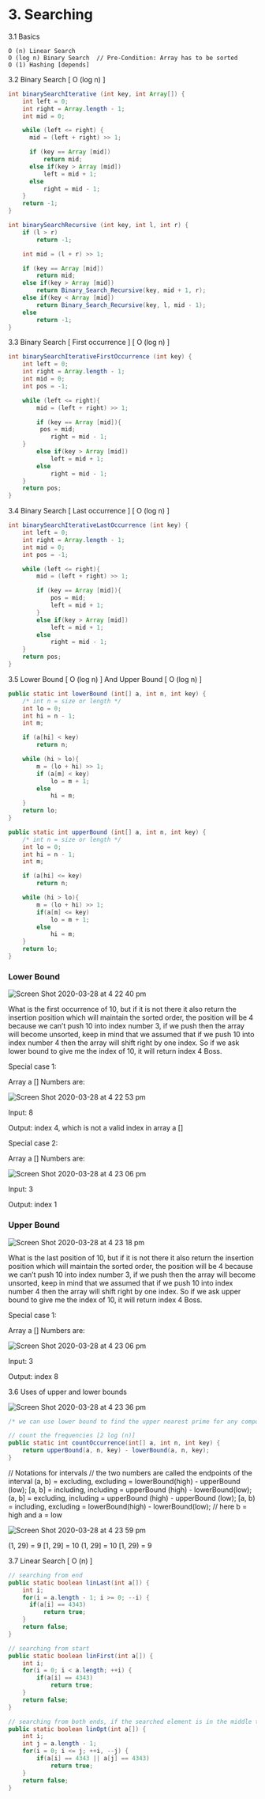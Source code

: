 # 3. Searching
3.1 Basics

```
O (n) Linear Search
O (log n) Binary Search  // Pre-Condition: Array has to be sorted
O (1) Hashing [depends]
```

3.2 Binary Search [ O (log n) ]

```java
int binarySearchIterative (int key, int Array[]) {
	int left = 0;
	int right = Array.length - 1;
	int mid = 0;

	while (left <= right) {
	  mid = (left + right) >> 1;

	  if (key == Array [mid])
		  return mid;
	  else if(key > Array [mid])
		  left = mid + 1;
	  else 
		  right = mid - 1;
	}
	return -1;
}
```

```java
int binarySearchRecursive (int key, int l, int r) {
	if (l > r)
		return -1;

	int mid = (l + r) >> 1;

	if (key == Array [mid])
		return mid;
	else if(key > Array [mid])
		return Binary_Search_Recursive(key, mid + 1, r);
	else if(key < Array [mid])
		return Binary_Search_Recursive(key, l, mid - 1);
	else
		return -1;
}
```

3.3 Binary Search [ First occurrence ] [ O (log n) ]

```java
int binarySearchIterativeFirstOccurrence (int key) {
	int left = 0;
	int right = Array.length - 1;
	int mid = 0;
	int pos = -1; 

	while (left <= right){
		mid = (left + right) >> 1;

		if (key == Array [mid]){
		 pos = mid;
			right = mid - 1;
	}
		else if(key > Array [mid])
			left = mid + 1;
		else
			right = mid - 1;
	}
	return pos;
}
```

3.4 Binary Search [ Last occurrence ] [ O (log n) ]

```java
int binarySearchIterativeLastOccurrence (int key) {
	int left = 0;
	int right = Array.length - 1;
	int mid = 0;
	int pos = -1; 

	while (left <= right){
		mid = (left + right) >> 1;

		if (key == Array [mid]){
			pos = mid;
			left = mid + 1;
		}
		else if(key > Array [mid])
			left = mid + 1;
		else
			right = mid - 1;
	}
	return pos;
}
```

3.5 Lower Bound [ O (log n) ] And Upper Bound [ O (log n) ]

```java
public static int lowerBound (int[] a, int n, int key) {
	/* int n = size or length */
	int lo = 0;
	int hi = n - 1;
	int m;

	if (a[hi] < key) 
		return n;

	while (hi > lo){
		m = (lo + hi) >> 1;
		if (a[m] < key)
			lo = m + 1;
		else
			hi = m; 
	}
	return lo;
}
```

```java
public static int upperBound (int[] a, int n, int key) {
	/* int n = size or length */       
	int lo = 0;
	int hi = n - 1;
	int m;

	if (a[hi] <= key) 
		return n; 

	while (hi > lo){
		m = (lo + hi) >> 1;
		if(a[m] <= key)    
			lo = m + 1;
		else
			hi = m; 
	}
	return lo;
}
```


### Lower Bound

![Screen Shot 2020-03-28 at 4 22 40 pm](https://user-images.githubusercontent.com/1612112/77815731-5c96f080-7111-11ea-801b-9793ab543908.png)

What is the first occurrence of 10, but if it is not there it also return the insertion position which will maintain the sorted order, the position will be 4 because we can’t push 10 into index number 3, if we push then the array will become unsorted, keep in mind that we assumed that if we push 10 into index number 4 then the array will shift right by one index. 
So if we ask lower bound to give me the index of 10, it will return index 4 Boss.

Special case 1:

Array a [] Numbers are:

![Screen Shot 2020-03-28 at 4 22 53 pm](https://user-images.githubusercontent.com/1612112/77815742-691b4900-7111-11ea-927e-64c68de47e0f.png)

Input: 8

Output: index 4, which is not a valid index in array a []


Special case 2:

Array a [] Numbers are: 

![Screen Shot 2020-03-28 at 4 23 06 pm](https://user-images.githubusercontent.com/1612112/77815753-73d5de00-7111-11ea-81d7-69e07e1b9a30.png)

Input: 3

Output: index 1

### Upper Bound

![Screen Shot 2020-03-28 at 4 23 18 pm](https://user-images.githubusercontent.com/1612112/77815620-99161c80-7110-11ea-8fcc-4373f6eb6345.png)

What is the last position of 10, but if it is not there it also return the insertion position which will maintain the sorted order, the position will be 4 because we can’t push 10 into index number 3, if we push then the array will become unsorted, keep in mind that we assumed that if we push 10 into index number 4 then the array will shift right by one index. 
So if we ask upper bound to give me the index of 10, it will return index 4 Boss.

Special case 1:

Array a [] Numbers are:

![Screen Shot 2020-03-28 at 4 23 06 pm](https://user-images.githubusercontent.com/1612112/77815623-99161c80-7110-11ea-9363-186f07bf7105.png)

Input: 3

Output: index 8

3.6 Uses of upper and lower bounds

![Screen Shot 2020-03-28 at 4 23 36 pm](https://user-images.githubusercontent.com/1612112/77815799-da5afc00-7111-11ea-8b84-2544a2c345c2.png)

```java
/* we can use lower bound to find the upper nearest prime for any composite number (positive integers that are not prime and not equal to 1). For 10 the answer will be 11 and for 23 the answer will be 27 */

// count the frequencies [2 log (n)]
public static int countOccurrence(int[] a, int n, int key) {
	return upperBound(a, n, key) - lowerBound(a, n, key);
}
```

// Notations for intervals
// the two numbers are called the endpoints of the interval
(a, b) = excluding, excluding = lowerBound(high) - upperBound (low);
[a, b] = including, including = upperBound (high) - lowerBound(low);
(a, b] = excluding, including = upperBound (high) - upperBound (low);
[a, b) = including, excluding = lowerBound(high) - lowerBound(low);
// here b = high and a = low

![Screen Shot 2020-03-28 at 4 23 59 pm](https://user-images.githubusercontent.com/1612112/77815808-e646be00-7111-11ea-96ea-04984580ea53.png)

(1, 29) = 9
[1, 29] = 10
(1, 29] = 10
[1, 29) = 9

3.7 Linear Search [ O (n) ]

```java
// searching from end 
public static boolean linLast(int a[]) {
	int i;
	for(i = a.length - 1; i >= 0; --i) {
	  if(a[i] == 4343)   
		  return true;
	}
	return false;
}
```

```java
// searching from start
public static boolean linFirst(int a[]) {
	int i;
	for(i = 0; i < a.length; ++i) {
		if(a[i] == 4343)   
			return true;
	}
	return false;
}
```

```java
// searching from both ends, if the searched element is in the middle this code also takes n comparisons but in average case it saves time
public static boolean linOpt(int a[]) {
	int i;
	int j = a.length - 1;
	for(i = 0; i <= j; ++i, --j) {
		if(a[i] == 4343 || a[j] == 4343)   
			return true;
	}
	return false;
}
```
